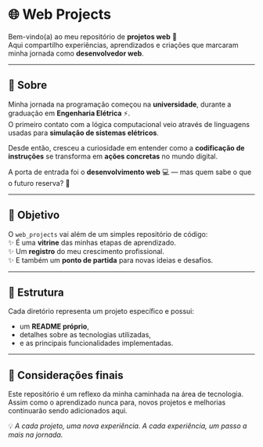 # 🌐 Web Projects  

Bem-vindo(a) ao meu repositório de **projetos web** 🚀  
Aqui compartilho experiências, aprendizados e criações que marcaram minha jornada como **desenvolvedor web**.  

---

## 📝 Sobre  

Minha jornada na programação começou na **universidade**, durante a graduação em **Engenharia Elétrica** ⚡.  
O primeiro contato com a lógica computacional veio através de linguagens usadas para **simulação de sistemas elétricos**.  

Desde então, cresceu a curiosidade em entender como a **codificação de instruções** se transforma em **ações concretas** no mundo digital.  

A porta de entrada foi o **desenvolvimento web** 💻 — mas quem sabe o que o futuro reserva? 🚀  

---

## 🎯 Objetivo  

O `web_projects` vai além de um simples repositório de código:  
✨ É uma **vitrine** das minhas etapas de aprendizado.  
✨ Um **registro** do meu crescimento profissional.  
✨ E também um **ponto de partida** para novas ideias e desafios.  

---

## 📂 Estrutura  

Cada diretório representa um projeto específico e possui:  
- um **README próprio**,  
- detalhes sobre as tecnologias utilizadas,  
- e as principais funcionalidades implementadas.  

---

## 🔮 Considerações finais  

Este repositório é um reflexo da minha caminhada na área de tecnologia.  
Assim como o aprendizado nunca para, novos projetos e melhorias continuarão sendo adicionados aqui.  

💡 *A cada projeto, uma nova experiência. A cada experiência, um passo a mais na jornada.*  
